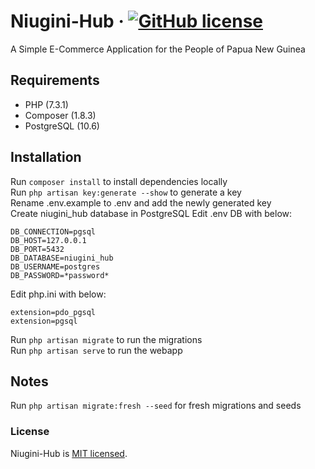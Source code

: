 # Niugini-Hub &middot; [![GitHub license](https://img.shields.io/badge/license-MIT-blue.svg)](./LICENSE)
A Simple E-Commerce Application for the People of Papua New Guinea

## Requirements

* PHP (7.3.1)
* Composer (1.8.3)
* PostgreSQL (10.6)

## Installation

Run `composer install` to install dependencies locally  
Run `php artisan key:generate --show` to generate a key  
Rename .env.example to .env and add the newly generated key  
Create niugini_hub database in PostgreSQL
Edit .env DB with below:  
```
DB_CONNECTION=pgsql  
DB_HOST=127.0.0.1  
DB_PORT=5432  
DB_DATABASE=niugini_hub  
DB_USERNAME=postgres  
DB_PASSWORD=*password*  
```
Edit php.ini with below:  
```
extension=pdo_pgsql  
extension=pgsql  
```
Run `php artisan migrate` to run the migrations  
Run `php artisan serve` to run the webapp

## Notes
Run `php artisan migrate:fresh --seed` for fresh migrations and seeds

### License

Niugini-Hub is [MIT licensed](./LICENSE).
